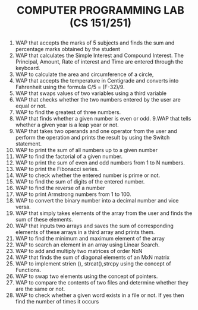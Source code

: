 # <p style="text-align: center;">COMPUTER PROGRAMMING LAB (CS 151/251) </p>

1. WAP that accepts the marks of 5 subjects and finds the sum and percentage marks obtained by the student
2. WAP that calculates the Simple Interest and Compound Interest. The Principal, Amount, Rate of interest and Time are entered through the keyboard. 
3. WAP to calculate the area and circumference of a circle,
4. WAP that accepts the temperature in Centigrade and converts into Fahrenheit using the formula C/5 = (F-32)/9.
5. WAP that swaps values of two variables using a third variable
6. WAP that checks whether the two numbers entered by the user are equal or not. 
7. WAP to find the greatest of three numbers.
8. WAP that finds whether a given number is even or odd.
9.WAP that tells whether a given year is a leap year or not.
10. WAP that takes two operands and one operator from the user and perform the operation and prints the result by using the Switch statement. 
11. WAP to print the sum of all numbers up to a given number
12. WAP to find the factorial of a given number. 
13. WAP to print the sum of even and odd numbers from 1 to N numbers.
14. WAP to print the Fibonacci series.
15. WAP to check whether the entered number is prime or not.
16. WAP to find the sum of digits of the entered number.
17. WAP to find the reverse of a number 
18. WAP to print Armstrong numbers from 1 to 100.
19. WAP to convert the binary number into a decimal number and vice versa.
20. WAP that simply takes elements of the array from the user and finds the sum of these elements.
21. WAP that inputs two arrays and saves the sum of corresponding elements of these arrays in a third array and prints them.
22. WAP to find the minimum and maximum element of the array
23. WAP to search an element in an array using Linear Search. 
24. WAP to add and multiply two matrices of order NxN
25. WAP that finds the sum of diagonal elements of an MxN matrix 
26. WAP to implement strien (), strcat(),strcpy using the concept of Functions.
27. WAP to swap two elements using the concept of pointers.
28. WAP to compare the contents of two files and determine whether they are the same or not. 
29. WAP to check whether a given word exists in a file or not. If yes then find the number of times it occurs
